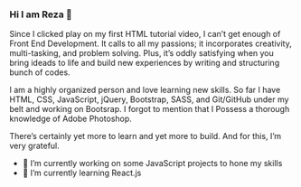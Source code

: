 ### Hi I am Reza 👋

Since I clicked play on my first HTML tutorial video, I can’t get enough of Front End Development. It calls to all my passions; it incorporates creativity, multi-tasking, and problem solving. Plus, it’s oddly satisfying when you bring ideads to life and build new experiences by writing and structuring bunch of codes.  

I am a highly organized person and love learning new skills. So far I have HTML, CSS, JavaScript, jQuery, Bootstrap, SASS, and Git/GitHub under my belt and working on Bootsrap. I forgot to mention that I Possess a thorough knowledge of Adobe Photoshop.  

There’s certainly yet more to learn and yet more to build. And for this, I’m very grateful.

- 🔭 I’m currently working on some JavaScript projects to hone my skills
- 🌱 I’m currently learning React.js


